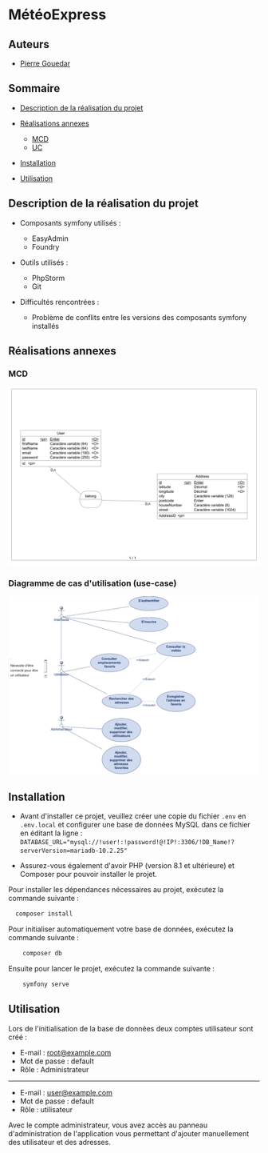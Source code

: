 
# MétéoExpress

## Auteurs

- [Pierre Gouedar](https://www.github.com/pierregouedar)

## Sommaire 

- [Description de la réalisation du projet](#description-de-la-réalisation-du-projet)
- [Réalisations annexes](#réalisations-annexes)
  
  - [MCD](#mcd)
  - [UC](#diagramme-de-cas-dutilisation-use-case)
- [Installation](#installation)
- [Utilisation](#utilisation)

## Description de la réalisation du projet

- Composants symfony utilisés :

    - EasyAdmin
    - Foundry

- Outils utilisés :

    - PhpStorm
    - Git

- Difficultés rencontrées :

    - Problème de conflits entre les versions des composants symfony installés

## Réalisations annexes

### MCD

![](MCD_UC/MCD_Meteo.png)

### Diagramme de cas d'utilisation (use-case)

![](MCD_UC/UC_Meteo.png)

## Installation

- Avant d'installer ce projet, veuillez créer une copie du fichier `.env` en `.env.local` et configurer une base de données MySQL dans ce fichier en éditant la ligne : `DATABASE_URL="mysql://!user!:!password!@!IP!:3306/!DB_Name!?serverVersion=mariadb-10.2.25" `

- Assurez-vous également d'avoir PHP (version 8.1 et ultérieure) et Composer pour pouvoir installer le projet.

Pour installer les dépendances nécessaires au projet, exécutez la commande suivante :

```bash
  composer install
```

Pour initialiser automatiquement votre base de données, exécutez la commande suivante :
```bash
    composer db
```

Ensuite pour lancer le projet, exécutez la commande suivante :
```bash
    symfony serve
```
## Utilisation

Lors de l'initialisation de la base de données deux comptes utilisateur sont créé :


- E-mail : root@example.com
- Mot de passe : default
- Rôle : Administrateur

---

- E-mail : user@example.com
- Mot de passe : default
- Rôle : utilisateur

Avec le compte administrateur, vous avez accès au panneau d'administration de l'application vous permettant d'ajouter manuellement des utilisateur et des adresses. 